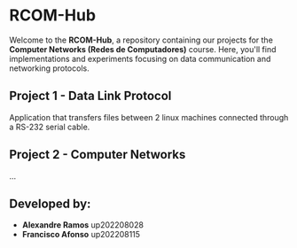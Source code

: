# RCOM-Hub

Welcome to the **RCOM-Hub**, a repository containing our projects for the **Computer Networks (Redes de Computadores)** course. 
Here, you'll find implementations and experiments focusing on data communication and networking protocols.

## Project 1 - Data Link Protocol

Application that transfers files between 2 linux machines connected through a RS-232 serial cable. 

## Project 2 - Computer Networks

...

## Developed by:
- **Alexandre Ramos** up202208028
- **Francisco Afonso** up202208115

